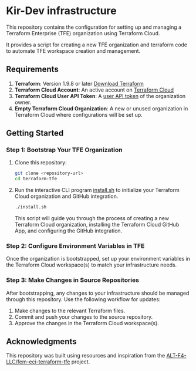 # Kir-Dev infrastructure

This repository contains the configuration for setting up and managing a Terraform Enterprise (TFE) organization using Terraform Cloud.

It provides a script for creating a new TFE organization and terraform code to automate TFE workspace creation and management.

## Requirements

1. **Terraform**: Version 1.9.8 or later [Download Terraform](https://developer.hashicorp.com/terraform/install)
2. **Terraform Cloud Account**: An active account on [Terraform Cloud](https://app.terraform.io/session)
3. **Terraform Cloud User API Token**: A [user API token](https://app.terraform.io/app/settings/tokens) of the organization owner.
4. **Empty Terraform Cloud Organization**: A new or unused organization in Terraform Cloud where configurations will be set up.

## Getting Started

### Step 1: Bootstrap Your TFE Organization

1. Clone this repository:
   ```bash
   git clone <repository-url>
   cd terraform-tfe
   ```

2. Run the interactive CLI program [install.sh](./install.sh) to initialize your Terraform Cloud organization and GitHub integration.
   ```bash
   ./install.sh
   ```
   This script will guide you through the process of creating a new Terraform Cloud organization, installing the Terraform Cloud GitHub App, and configuring the GitHub integration.

### Step 2: Configure Environment Variables in TFE

Once the organization is bootstrapped, set up your environment variables in the Terraform Cloud workspace(s) to match your infrastructure needs.

### Step 3: Make Changes in Source Repositories

After bootstrapping, any changes to your infrastructure should be managed through this repository. Use the following workflow for updates:

1. Make changes to the relevant Terraform files.
2. Commit and push your changes to the source repository.
3. Approve the changes in the Terraform Cloud workspace(s).

## Acknowledgments

This repository was built using resources and inspiration from the [ALT-F4-LLC/fem-eci-terraform-tfe](https://github.com/ALT-F4-LLC/fem-eci-terraform-tfe.git) project. 
